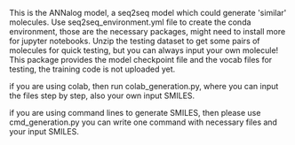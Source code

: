 This is the ANNalog model, a seq2seq model which could generate 'similar' molecules.
Use seq2seq_environment.yml file to create the conda environment, those are the necessary packages, might need to install more for jupyter notebooks.
Unzip the testing dataset to get some pairs of molecules for quick testing, but you can always input your own molecule!
This package provides the model checkpoint file and the vocab files for testing, the training code is not uploaded yet.

if you are using colab, then run colab_generation.py, where you can input the files step by step, also your own input SMILES.

if you are using command lines to generate SMILES, then please use cmd_generation.py you can write one command with necessary files and your input SMILES.
